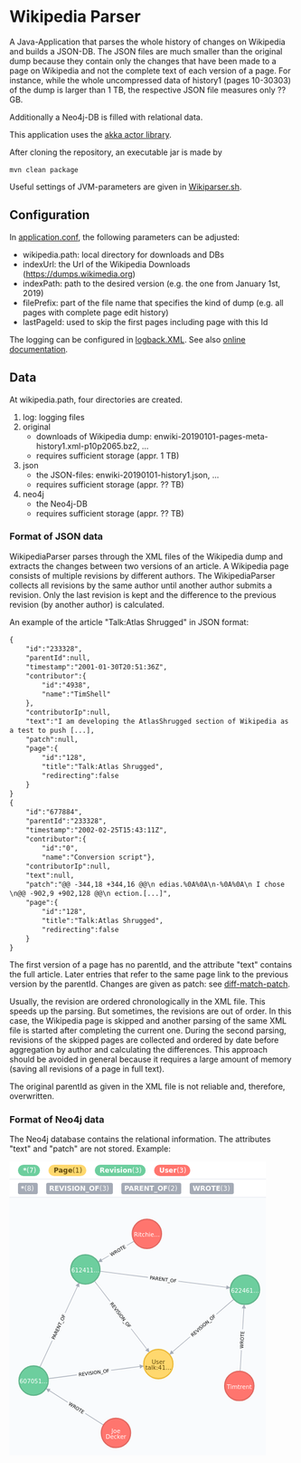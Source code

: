# Wikipedia Parser

A Java-Application that parses the whole history of changes on Wikipedia and builds a JSON-DB. The JSON files are much smaller than the original dump because they contain only the changes that have been made to a page on Wikipedia and not the complete text of each version of a page. For instance, while the whole uncompressed data of history1 (pages 10-30303) of the dump is larger than 1 TB, the respective JSON file measures only ?? GB. 

Additionally a Neo4j-DB is filled with relational data. 

This application uses the [akka actor library](https://akka.io/). 

After cloning the repository, an executable jar is made by

```
mvn clean package
```

Useful settings of JVM-parameters are given in [Wikiparser.sh](Wikiparser.sh).

## Configuration

In [application.conf](src/main/resources/application.conf), the following parameters can be adjusted:
- wikipedia.path: local directory for downloads and DBs
- indexUrl: the Url of the Wikipedia Downloads (https://dumps.wikimedia.org)
- indexPath: path to the desired version (e.g. the one from January 1st, 2019)
- filePrefix: part of the file name that specifies the kind of dump (e.g. all pages with complete page edit history)
- lastPageId: used to skip the first pages including page with this Id

The logging can be configured in [logback.XML](src/main/resources/logback.xml). See also [online documentation](https://logback.qos.ch/manual/configuration.html).

## Data

At wikipedia.path, four directories are created.

1. log: logging files
2. original
    - downloads of Wikipedia dump: enwiki-20190101-pages-meta-history1.xml-p10p2065.bz2, ...
    - requires sufficient storage (appr. 1 TB)
3. json
    - the JSON-files: enwiki-20190101-history1.json, ...
    - requires sufficient storage (appr. ?? TB) 
4. neo4j
    - the Neo4j-DB
    - requires sufficient storage (appr. ?? TB)
    
### Format of JSON data

WikipediaParser parses through the XML files of the Wikipedia dump and extracts the changes between two versions of an article. A Wikipedia page consists of multiple revisions by different authors. The WikipediaParser collects all revisions by the same author until another author submits a revision. Only the last revision is kept and the difference to the previous revision (by another author) is calculated.

An example of the article "Talk:Atlas Shrugged" in JSON format:

```
{
	"id":"233328",
	"parentId":null,
	"timestamp":"2001-01-30T20:51:36Z",
	"contributor":{
		"id":"4938",
		"name":"TimShell"
	},
	"contributorIp":null,
	"text":"I am developing the AtlasShrugged section of Wikipedia as a test to push [...],
	"patch":null,
	"page":{
		"id":"128",
		"title":"Talk:Atlas Shrugged",
		"redirecting":false
	}
}
{
	"id":"677884",
	"parentId":"233328",
	"timestamp":"2002-02-25T15:43:11Z",
	"contributor":{
		"id":"0",
		"name":"Conversion script"},
	"contributorIp":null,
	"text":null,
	"patch":"@@ -344,18 +344,16 @@\n edias.%0A%0A\n-%0A%0A\n I chose \n@@ -902,9 +902,128 @@\n ection.[...]",
	"page":{
		"id":"128",
		"title":"Talk:Atlas Shrugged",
		"redirecting":false
	}
}
```

The first version of a page has no parentId, and the attribute "text" contains the full article. Later entries that refer to the same page link to the previous version by the parentId. Changes are given as patch: see [diff-match-patch](https://github.com/google/diff-match-patch).

Usually, the revision are ordered chronologically in the XML file. This speeds up the parsing. But sometimes, the revisions are out of order. In this case, the Wikipedia page is skipped and another parsing of the same XML file is started after completing the current one. During the second parsing, revisions of the skipped pages are collected and ordered by date before aggregation by author and calculating the differences. This approach should be avoided in general because it requires a large amount of memory (saving all revisions of a page in full text).
 
The original parentId as given in the XML file is not reliable and, therefore, overwritten.

### Format of Neo4j data

The Neo4j database contains the relational information. The attributes "text" and "patch" are not stored. Example: 

![](neo4jExample.png)
